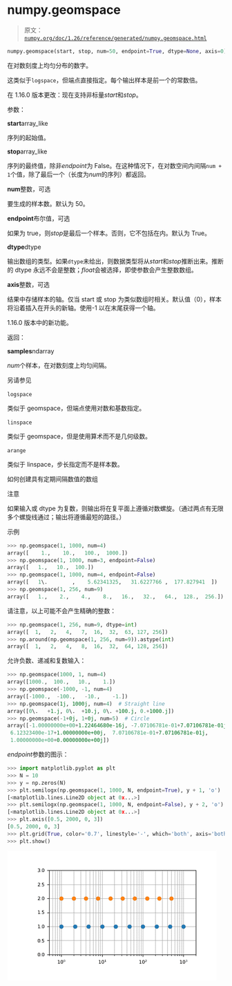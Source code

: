 # numpy.geomspace

> 原文：[`numpy.org/doc/1.26/reference/generated/numpy.geomspace.html`](https://numpy.org/doc/1.26/reference/generated/numpy.geomspace.html)

```py
numpy.geomspace(start, stop, num=50, endpoint=True, dtype=None, axis=0)
```

在对数刻度上均匀分布的数字。

这类似于`logspace`，但端点直接指定。每个输出样本是前一个的常数倍。

在 1.16.0 版本更改：现在支持非标量*start*和*stop*。

参数：

**start**array_like

序列的起始值。

**stop**array_like

序列的最终值，除非*endpoint*为 False。在这种情况下，在对数空间内间隔`num + 1`个值，除了最后一个（长度为*num*的序列）都返回。

**num**整数，可选

要生成的样本数。默认为 50。

**endpoint**布尔值，可选

如果为 true，则*stop*是最后一个样本。否则，它不包括在内。默认为 True。

**dtype**dtype

输出数组的类型。如果`dtype`未给出，则数据类型将从*start*和*stop*推断出来。推断的 dtype 永远不会是整数；*float*会被选择，即使参数会产生整数数组。

**axis**整数，可选

结果中存储样本的轴。仅当 start 或 stop 为类似数组时相关。默认值（0），样本将沿着插入在开头的新轴。使用-1 以在末尾获得一个轴。

1.16.0 版本中的新功能。

返回：

**samples**ndarray

*num*个样本，在对数刻度上均匀间隔。

另请参见

`logspace`

类似于 geomspace，但端点使用对数和基数指定。

`linspace`

类似于 geomspace，但是使用算术而不是几何级数。

`arange`

类似于 linspace，步长指定而不是样本数。

如何创建具有定期间隔数值的数组

注意

如果输入或 dtype 为复数，则输出将在复平面上遵循对数螺旋。（通过两点有无限多个螺旋线通过；输出将遵循最短的路径。）

示例

```py
>>> np.geomspace(1, 1000, num=4)
array([    1.,    10.,   100.,  1000.])
>>> np.geomspace(1, 1000, num=3, endpoint=False)
array([   1.,   10.,  100.])
>>> np.geomspace(1, 1000, num=4, endpoint=False)
array([   1\.        ,    5.62341325,   31.6227766 ,  177.827941  ])
>>> np.geomspace(1, 256, num=9)
array([   1.,    2.,    4.,    8.,   16.,   32.,   64.,  128.,  256.]) 
```

请注意，以上可能不会产生精确的整数：

```py
>>> np.geomspace(1, 256, num=9, dtype=int)
array([  1,   2,   4,   7,  16,  32,  63, 127, 256])
>>> np.around(np.geomspace(1, 256, num=9)).astype(int)
array([  1,   2,   4,   8,  16,  32,  64, 128, 256]) 
```

允许负数、递减和复数输入：

```py
>>> np.geomspace(1000, 1, num=4)
array([1000.,  100.,   10.,    1.])
>>> np.geomspace(-1000, -1, num=4)
array([-1000.,  -100.,   -10.,    -1.])
>>> np.geomspace(1j, 1000j, num=4)  # Straight line
array([0\.   +1.j, 0\.  +10.j, 0\. +100.j, 0.+1000.j])
>>> np.geomspace(-1+0j, 1+0j, num=5)  # Circle
array([-1.00000000e+00+1.22464680e-16j, -7.07106781e-01+7.07106781e-01j,
 6.12323400e-17+1.00000000e+00j,  7.07106781e-01+7.07106781e-01j,
 1.00000000e+00+0.00000000e+00j]) 
```

*endpoint*参数的图示：

```py
>>> import matplotlib.pyplot as plt
>>> N = 10
>>> y = np.zeros(N)
>>> plt.semilogx(np.geomspace(1, 1000, N, endpoint=True), y + 1, 'o')
[<matplotlib.lines.Line2D object at 0x...>]
>>> plt.semilogx(np.geomspace(1, 1000, N, endpoint=False), y + 2, 'o')
[<matplotlib.lines.Line2D object at 0x...>]
>>> plt.axis([0.5, 2000, 0, 3])
[0.5, 2000, 0, 3]
>>> plt.grid(True, color='0.7', linestyle='-', which='both', axis='both')
>>> plt.show() 
```

![../../_images/numpy-geomspace-1.png](img/46b932ae8926429a748c7d1b3890a7b2.png)
